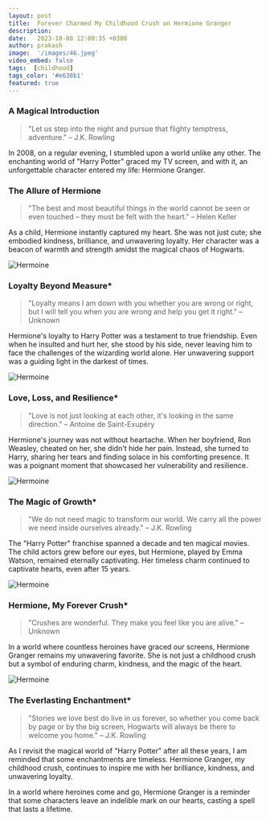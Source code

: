 ```yaml
---
layout: post
title:  Forever Charmed My Childhood Crush on Hermione Granger
description: 
date:   2023-10-08 12:00:35 +0300
author: prakash
image:  '/images/46.jpeg'
video_embed: false
tags:  [childhood]
tags_color: '#e638b1'
featured: true
---
```


### A Magical Introduction

> "Let us step into the night and pursue that flighty temptress, adventure." – J.K. Rowling

In 2008, on a regular evening, I stumbled upon a world unlike any other. The enchanting world of "Harry Potter" graced my TV screen, and with it, an unforgettable character entered my life: Hermione Granger.

### The Allure of Hermione

> "The best and most beautiful things in the world cannot be seen or even touched – they must be felt with the heart." – Helen Keller

As a child, Hermione instantly captured my heart. She was not just cute; she embodied kindness, brilliance, and unwavering loyalty. Her character was a beacon of warmth and strength amidst the magical chaos of Hogwarts.

![Hermoine]({{site.baseurl}}/images/47.jpg)

### Loyalty Beyond Measure*

> "Loyalty means I am down with you whether you are wrong or right, but I will tell you when you are wrong and help you get it right." – Unknown

Hermione's loyalty to Harry Potter was a testament to true friendship. Even when he insulted and hurt her, she stood by his side, never leaving him to face the challenges of the wizarding world alone. Her unwavering support was a guiding light in the darkest of times.

![Hermoine]({{site.baseurl}}/images/48.jpg)

### Love, Loss, and Resilience*

> "Love is not just looking at each other, it's looking in the same direction." – Antoine de Saint-Exupéry

Hermione's journey was not without heartache. When her boyfriend, Ron Weasley, cheated on her, she didn't hide her pain. Instead, she turned to Harry, sharing her tears and finding solace in his comforting presence. It was a poignant moment that showcased her vulnerability and resilience.

![Hermoine]({{site.baseurl}}/images/49.jpg)

### The Magic of Growth*

> "We do not need magic to transform our world. We carry all the power we need inside ourselves already." – J.K. Rowling

The "Harry Potter" franchise spanned a decade and ten magical movies. The child actors grew before our eyes, but Hermione, played by Emma Watson, remained eternally captivating. Her timeless charm continued to captivate hearts, even after 15 years.

![Hermoine]({{site.baseurl}}/images/50.jpg)

### Hermione, My Forever Crush*

> "Crushes are wonderful. They make you feel like you are alive." – Unknown

In a world where countless heroines have graced our screens, Hermione Granger remains my unwavering favorite. She is not just a childhood crush but a symbol of enduring charm, kindness, and the magic of the heart.

![Hermoine]({{site.baseurl}}/images/51.gif)

### The Everlasting Enchantment*

> "Stories we love best do live in us forever, so whether you come back by page or by the big screen, Hogwarts will always be there to welcome you home." – J.K. Rowling

As I revisit the magical world of "Harry Potter" after all these years, I am reminded that some enchantments are timeless. Hermione Granger, my childhood crush, continues to inspire me with her brilliance, kindness, and unwavering loyalty.

In a world where heroines come and go, Hermione Granger is a reminder that some characters leave an indelible mark on our hearts, casting a spell that lasts a lifetime.
